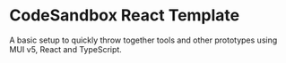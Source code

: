 # CodeSandbox React Template

A basic setup to quickly throw together tools and other prototypes using MUI v5, React and TypeScript.
